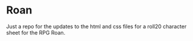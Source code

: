 # Roan
Just a repo for the updates to the html and css files for a roll20 character sheet for the RPG Roan.
